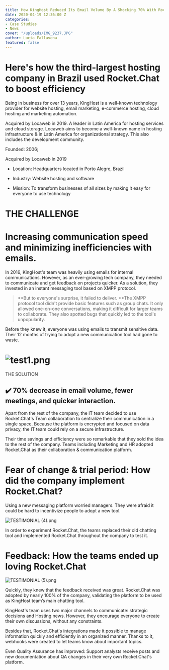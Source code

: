 ```yaml
---
title: How KingHost Reduced Its Email Volume By A Shocking 70% With Rocket.Chat
date: 2020-04-19 12:36:00 Z
categories:
- Case Studies
- News
cover: "/uploads/IMG_9237.JPG"
author: Lucia Fallavena
featured: false
---
```


# Here's how the third-largest hosting company in Brazil used Rocket.Chat to boost efficiency

Being in business for over 13 years, KingHost is a well-known technology provider for website hosting, email marketing, e-commerce hosting, cloud hosting and marketing automation.

Acquired by Locaweb in 2019. A leader in Latin America for hosting services and cloud storage. Locaweb aims to become a well-known name in hosting infrastructure & in Latin America for organizational strategy. This also includes the development community.

Founded: 2006;

Acquired by Locaweb in 2019

* Location: Headquarters located in Porto Alegre, Brazil


* Industry: Website hosting and software


* Mission: To transform businesses of all sizes by making it easy for everyone to use technology

# **THE CHALLENGE**

# Increasing communication speed and minimizing inefficiencies with emails.

In 2016, KingHost's team was heavily using emails for internal communications. However, as an ever-growing tech company, they needed to communicate and get feedback on projects quicker. As a solution, they invested in an instant messaging tool based on XMPP protocol.

> **But to everyone's surprise, it failed to deliver. **The XMPP protocol tool didn't provide basic features such as group chats. It only allowed one-on-one conversations, making it difficult for larger teams to collaborate. They also spotted bugs that quickly led to the tool's unpopularity.

Before they knew it, everyone was using emails to transmit sensitive data. Their 12 months of trying to adopt a new communication tool had gone to waste.

# ![test1.png](/uploads/test1.png)

THE SOLUTION

## ✔️ 70% decrease in email volume, fewer meetings, and quicker interaction.

Apart from the rest of the company, the IT team decided to use Rocket.Chat's Team collaboration to centralize their communication in a single space. Because the platform is encrypted and focused on data privacy, the IT team could rely on a secure infrastructure.

Their time savings and efficiency were so remarkable that they sold the idea to the rest of the company. Teams including Marketing and HR adopted Rocket.Chat as their collaboration & communication platform.

# Fear of change & trial period: How did the company implement Rocket.Chat?

Using a new messaging platform worried managers. They were afraid it could be hard to incentivize people to adopt a new tool.

![TESTIMONIAL (4).png](/uploads/TESTIMONIAL%20(4).png)

In order to experiment Rocket.Chat, the teams replaced their old chatting tool and implemented Rocket.Chat throughout the company to test it.

# Feedback: How the teams ended up loving Rocket.Chat

![TESTIMONIAL (5).png](/uploads/TESTIMONIAL%20(5).png)

Quickly, they knew that the feedback received was great. Rocket.Chat was adopted by nearly 100% of the company, validating the platform to be used as KingHost team’s main chatting tool.

KingHost's team uses two major channels to communicate: strategic decisions and Hosting news. However, they encourage everyone to create their own discussions, without any constraints.

Besides that, Rocket.Chat's integrations made it possible to manage information quickly and efficiently in an organized manner. Thanks to it, webhooks were created to let teams know about important topics.

Even Quality Assurance has improved: Support analysts receive posts and new documentation about QA changes in their very own Rocket.Chat's platform.